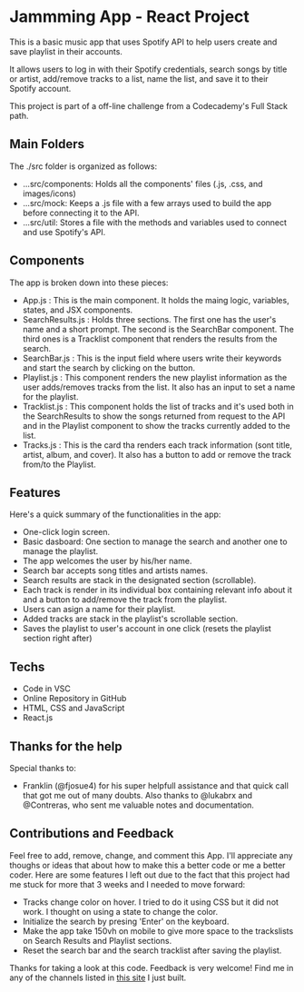 # Jammming App - React Project

This is a basic music app that uses Spotify API to help users create and save playlist in their accounts.

It allows users to log in with their Spotify credentials, search songs by title or artist, add/remove tracks to a list, name the list, and save it to their Spotify account.

This project is part of a off-line challenge from a Codecademy's Full Stack path.

## Main Folders

The ./src folder is organized as follows:

+ ...src/components: Holds all the components' files (.js, .css, and images/icons)
+ ...src/mock: Keeps a .js file with a few arrays used to build the app before connecting it to the API.
+ ...src/util: Stores a file with the methods and variables used to connect and use Spotify's API.

## Components

The app is broken down into these pieces:

+ App.js : This is the main component. It holds the maing logic, variables, states, and JSX components.
+ SearchResults.js : Holds three sections. The first one has the user's name and a short prompt. The second is the SearchBar component. The third ones is a Tracklist component that renders the results from the search.
+ SearchBar.js : This is the input field where users write their keywords and start the search by clicking on the button.
+ Playlist.js : This component renders the new playlist information as the user adds/removes tracks from the list. It also has an input to set a name for the playlist.
+ Tracklist.js : This component holds the list of tracks and it's used both in the SearchResults to show the songs returned from request to the API and in the Playlist component to show the tracks currently added to the list.
+ Tracks.js : This is the card tha renders each track information (sont title, artist, album, and cover). It also has a button to add or remove the track from/to the Playlist.

## Features

Here's a quick summary of the functionalities in the app:

+ One-click login screen.
+ Basic dasboard: One section to manage the search and another one to manage the playlist.
+ The app welcomes the user by his/her name.
+ Search bar accepts song titles and artists names.
+ Search results are stack in the designated section (scrollable).
+ Each track is render in its individual box containing relevant info about it and a button to add/remove the track from the playlist.
+ Users can asign a name for their playlist.
+ Added tracks are stack in the playlist's scrollable section.
+ Saves the playlist to user's account in one click (resets the playlist section right after)

## Techs

+ Code in VSC
+ Online Repository in GitHub
+ HTML, CSS and JavaScript
+ React.js

## Thanks for the help

Special thanks to:
+ Franklin (@fjosue4) for his super helpfull assistance and that quick call that got me out of many doubts.
Also thanks to @lukabrx and @Contreras, who sent me valuable notes and documentation.

## Contributions and Feedback

Feel free to add, remove, change, and comment this App. I'll appreciate any thoughs or ideas that about how to make this a better code or me a better coder.
Here are some features I left out due to the fact that this project had me stuck for more that 3 weeks and I needed to move forward:
+ Tracks change color on hover. I tried to do it using CSS but it did not work. I thought on using a state to change the color.
+ Initialize the search by presing 'Enter' on the keyboard.
+ Make the app take 150vh on mobile to give more space to the trackslists on Search Results and Playlist sections.
+ Reset the search bar and the search tracklist after saving the playlist.

Thanks for taking a look at this code. Feedback is very welcome!
Find me in any of the channels listed in [this site](https://napetico.github.io/portfolio-website-v1/) I just built.